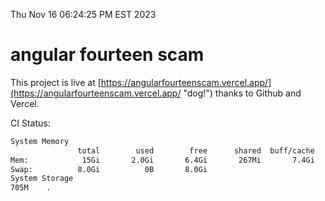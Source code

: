 Thu Nov 16 06:24:25 PM EST 2023

# angular fourteen scam


This project is live at [https://angularfourteenscam.vercel.app/](https://angularfourteenscam.vercel.app/ "dog!") thanks to Github and Vercel.

CI Status: 

```bash
System Memory
               total        used        free      shared  buff/cache   available
Mem:            15Gi       2.0Gi       6.4Gi       267Mi       7.4Gi        13Gi
Swap:          8.0Gi          0B       8.0Gi
System Storage
705M	.
```
```bash
